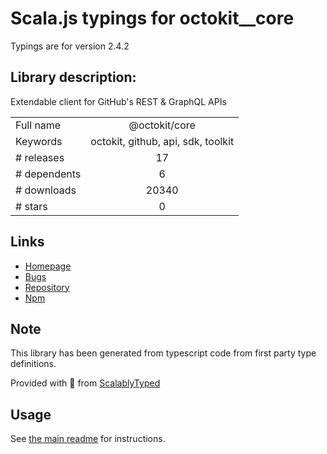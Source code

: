 
# Scala.js typings for octokit__core

Typings are for version 2.4.2

## Library description:
Extendable client for GitHub's REST & GraphQL APIs

|                    |                 |
| ------------------ | :-------------: |
| Full name          | @octokit/core |
| Keywords           | octokit, github, api, sdk, toolkit |
| # releases         | 17 |
| # dependents       | 6 |
| # downloads        | 20340 |
| # stars            | 0 |

## Links
- [Homepage](https://github.com/octokit/core.js#readme)
- [Bugs](https://github.com/octokit/core.js/issues)
- [Repository](https://github.com/octokit/core.js)
- [Npm](https://www.npmjs.com/package/%40octokit%2Fcore)
    


## Note
This library has been generated from typescript code from first party type definitions.

Provided with :purple_heart: from [ScalablyTyped](https://github.com/oyvindberg/ScalablyTyped)

## Usage
See [the main readme](../../readme.md) for instructions.


